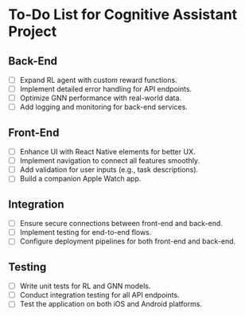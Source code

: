 # To-Do List for Cognitive Assistant Project

## Back-End

- [ ] Expand RL agent with custom reward functions.
- [ ] Implement detailed error handling for API endpoints.
- [ ] Optimize GNN performance with real-world data.
- [ ] Add logging and monitoring for back-end services.

## Front-End

- [ ] Enhance UI with React Native elements for better UX.
- [ ] Implement navigation to connect all features smoothly.
- [ ] Add validation for user inputs (e.g., task descriptions).
- [ ] Build a companion Apple Watch app.

## Integration

- [ ] Ensure secure connections between front-end and back-end.
- [ ] Implement testing for end-to-end flows.
- [ ] Configure deployment pipelines for both front-end and back-end.

## Testing

- [ ] Write unit tests for RL and GNN models.
- [ ] Conduct integration testing for all API endpoints.
- [ ] Test the application on both iOS and Android platforms.

